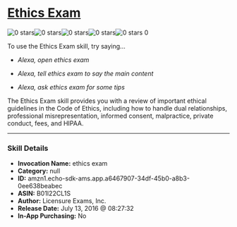 # [Ethics Exam](http://alexa.amazon.com/#skills/amzn1.echo-sdk-ams.app.a6467907-34df-45b0-a8b3-0ee638beabec)
![0 stars](../../images/ic_star_border_black_18dp_1x.png)![0 stars](../../images/ic_star_border_black_18dp_1x.png)![0 stars](../../images/ic_star_border_black_18dp_1x.png)![0 stars](../../images/ic_star_border_black_18dp_1x.png)![0 stars](../../images/ic_star_border_black_18dp_1x.png) 0

To use the Ethics Exam skill, try saying...

* *Alexa, open ethics exam*

* *Alexa, tell ethics exam to say the main content*

* *Alexa, ask ethics exam for some tips*

The Ethics Exam skill provides you with a review of important ethical guidelines in the Code of Ethics, including how to handle dual relationships, professional misrepresentation, informed consent, malpractice, private conduct, fees, and HIPAA.

***

### Skill Details

* **Invocation Name:** ethics exam
* **Category:** null
* **ID:** amzn1.echo-sdk-ams.app.a6467907-34df-45b0-a8b3-0ee638beabec
* **ASIN:** B01I22CL1S
* **Author:** Licensure Exams, Inc.
* **Release Date:** July 13, 2016 @ 08:27:32
* **In-App Purchasing:** No
